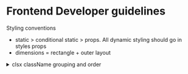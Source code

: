 # Frontend Developer guidelines

Styling conventions

- static > conditional static > props. All dynamic styling should go in styles props
- dimensions = rectangle + outer layout

<details>
<summary>clsx className grouping and order</summary>
  <pre>
  - layer: z-position
  - outer layout: fixed bottom-1/2 left-0 -translate-x-1/2
  - rectangle: mt-3 min-w-fit min-w-10 flex-grow shrink-0
  - inner layout: px-3 py-2 flex flex-col gap-3 justify-between items-center
  - overflow behavior: overflow-scroll overscroll-contain
  - border: borer-2 outline-none shadow-md
  - colors: clr-controls
  - text: text-start text-sm font-semibold whitespace-nowrap
  - behavior modifiers: select-none disabled:cursor-auto
  - transitions: 
  </pre>
</details>
